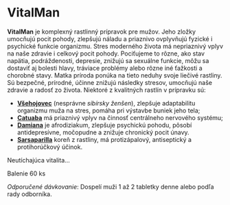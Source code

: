 VitalMan
=========

**VitalMan** je komplexný rastlinný prípravok pre mužov. Jeho zložky umocňujú pocit pohody, zlepšujú náladu a priaznivo ovplyvňujú fyzické i psychické funkcie organizmu. Stres moderného života má nepriaznivý vplyv na naše zdravie i celkový pocit pohody. Pociťujeme to rôzne, ako stav napätia, podráždenosti, depresie, znižujú sa sexuálne funkcie, môžu sa dostaviť aj bolesti hlavy, tráviace problémy alebo rôzne iné ťažkosti a chorobné stavy.
Matka príroda ponúka na tieto neduhy svoje liečivé rastliny. Sú bezpečné,
prírodné, účinne znižujú následky stresov, umocňujú naše zdravie a radosť zo
života. Niektoré z kvalitných rastlín v prípravku sú:

* **[Všehojovec](../bylinky/vsehojovec-stetinaty)** (nesprávne *sibírsky ženšen*), zlepšuje adaptabilitu organizmu muža na stres, pomáha pri výstavbe buniek jeho tela;
* **[Catuaba](../bylinky/catuaba)** má priaznivý vplyv na činnosť centrálneho nervového systému;
* **[Damiana](../bylinky/damiana)** je afrodiziakum, zlepšuje psychickú pohodu, pôsobí antidepresívne, močopudne a znižuje chronický pocit únavy.
* **[Sarsaparilla](../bylinky/smilax-lekarsky)** koreň z rastliny, má protizápalový, antiseptický a protihorúčkový účinok.

Neutíchajúca vitalita…

Balenie 60 ks

*Odporučené dávkovanie*: Dospelí muži 1 až 2 tabletky denne alebo podľa rady
odborníka.
